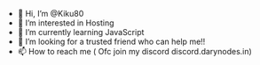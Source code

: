 - 👋 Hi, I’m @Kiku80
- 👀 I’m interested in Hosting 
- 🌱 I’m currently learning JavaScript 
- 💞️ I’m looking for a trusted friend who can help me!!
- 📫 How to reach me ( Ofc join my discord discord.darynodes.in)

<!---
Kiku80/Kiku is a ✨ special ✨ repository because its `README.md` (this file) appears on your GitHub profile.
You can click the Preview link to take a look at your changes.
--->
